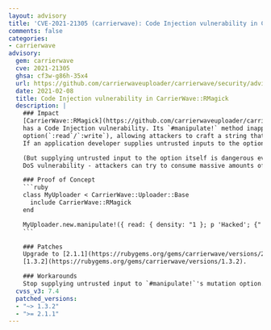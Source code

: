 ```yaml
---
layout: advisory
title: 'CVE-2021-21305 (carrierwave): Code Injection vulnerability in CarrierWave::RMagick'
comments: false
categories:
- carrierwave
advisory:
  gem: carrierwave
  cve: 2021-21305
  ghsa: cf3w-g86h-35x4
  url: https://github.com/carrierwaveuploader/carrierwave/security/advisories/GHSA-cf3w-g86h-35x4
  date: 2021-02-08
  title: Code Injection vulnerability in CarrierWave::RMagick
  description: |
    ### Impact
    [CarrierWave::RMagick](https://github.com/carrierwaveuploader/carrierwave/blob/master/lib/carrierwave/processing/rmagick.rb)
    has a Code Injection vulnerability. Its `#manipulate!` method inappropriately evals the content of mutation
    option(`:read`/`:write`), allowing attackers to craft a string that can be executed as a Ruby code.
    If an application developer supplies untrusted inputs to the option, it will lead to remote code execution(RCE).

    (But supplying untrusted input to the option itself is dangerous even in absence of this vulnerability, since is prone to
    DoS vulnerability - attackers can try to consume massive amounts of memory by resizing to a very large dimension)

    ### Proof of Concept
    ```ruby
    class MyUploader < CarrierWave::Uploader::Base
      include CarrierWave::RMagick
    end

    MyUploader.new.manipulate!({ read: { density: "1 }; p 'Hacked'; {" }}) # => shows "Hacked"
    ```

    ### Patches
    Upgrade to [2.1.1](https://rubygems.org/gems/carrierwave/versions/2.1.1) or
    [1.3.2](https://rubygems.org/gems/carrierwave/versions/1.3.2).

    ### Workarounds
    Stop supplying untrusted input to `#manipulate!`'s mutation option.
  cvss_v3: 7.4
  patched_versions:
  - "~> 1.3.2"
  - ">= 2.1.1"
---
```

